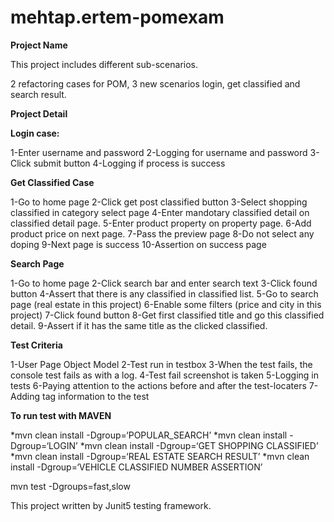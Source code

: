 # mehtap.ertem-pomexam

**Project Name**

This project includes different sub-scenarios.

2 refactoring cases for POM,
3 new scenarios login, get classified and search result.

**Project Detail**

**Login case:**

1-Enter username and password
2-Logging for username and password
3-Click submit button
4-Logging if  process is success 

**Get Classified Case**

1-Go to home page
2-Click get post classified button
3-Select shopping classified in category select page
4-Enter mandotary classified detail on classified detail page.
5-Enter product property on property page.
6-Add product price on next page.
7-Pass the preview page 
8-Do not select any doping 
9-Next page is success 
10-Assertion on success page

**Search Page**

1-Go to home page
2-Click search bar and enter search text
3-Click found button
4-Assert that there is any classified in classified list.
5-Go to search page (real estate in this project)
6-Enable some filters (price and city in this project)
7-Click found button
8-Get first classified title and go this classified detail.
9-Assert if it has the same title as the clicked classified.

**Test Criteria**

1-User Page Object Model
2-Test run in testbox
3-When the test fails, the console test fails as with a log.
4-Test fail screenshot is taken
5-Logging in tests
6-Paying attention to the actions before and after the test-locaters
7-Adding tag information to the test

**To run test with MAVEN**

*mvn clean install -Dgroup=‘POPULAR_SEARCH’
*mvn clean install -Dgroup=‘LOGIN’
*mvn clean install -Dgroup=‘GET SHOPPING CLASSIFIED’
*mvn clean install -Dgroup=‘REAL ESTATE SEARCH RESULT’
*mvn clean install -Dgroup=‘VEHICLE CLASSIFIED NUMBER ASSERTION’

mvn test -Dgroups=fast,slow

This project written by Junit5 testing framework.
